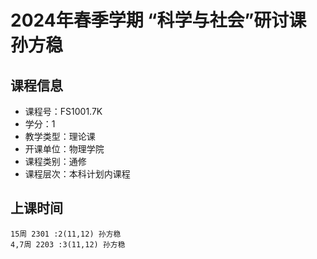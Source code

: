 # 2024年春季学期 “科学与社会”研讨课 孙方稳






## 课程信息

- 课程号：FS1001.7K
- 学分：1
- 教学类型：理论课
- 开课单位：物理学院
- 课程类别：通修
- 课程层次：本科计划内课程

## 上课时间

```
15周 2301 :2(11,12) 孙方稳
4,7周 2203 :3(11,12) 孙方稳
```

